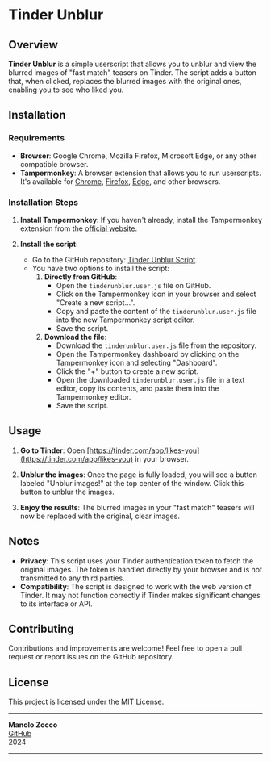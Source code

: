# Tinder Unblur

## Overview

**Tinder Unblur** is a simple userscript that allows you to unblur and view the blurred images of "fast match" teasers on Tinder. The script adds a button that, when clicked, replaces the blurred images with the original ones, enabling you to see who liked you.

## Installation

### Requirements

- **Browser**: Google Chrome, Mozilla Firefox, Microsoft Edge, or any other compatible browser.
- **Tampermonkey**: A browser extension that allows you to run userscripts. It's available for [Chrome](https://chrome.google.com/webstore/detail/tampermonkey/dhdgffkkebhmkfjojejmpbldmpobfkfo), [Firefox](https://addons.mozilla.org/en-US/firefox/addon/tampermonkey/), [Edge](https://microsoftedge.microsoft.com/addons/detail/tampermonkey/), and other browsers.

### Installation Steps

1. **Install Tampermonkey**: If you haven't already, install the Tampermonkey extension from the [official website](https://www.tampermonkey.net/).
   
2. **Install the script**:
   - Go to the GitHub repository: [Tinder Unblur Script](https://github.com/ManoloZocco/tinderunblur).
   - You have two options to install the script:
     1. **Directly from GitHub**:
        - Open the `tinderunblur.user.js` file on GitHub.
        - Click on the Tampermonkey icon in your browser and select "Create a new script...".
        - Copy and paste the content of the `tinderunblur.user.js` file into the new Tampermonkey script editor.
        - Save the script.
     2. **Download the file**:
        - Download the `tinderunblur.user.js` file from the repository.
        - Open the Tampermonkey dashboard by clicking on the Tampermonkey icon and selecting "Dashboard".
        - Click the "+" button to create a new script.
        - Open the downloaded `tinderunblur.user.js` file in a text editor, copy its contents, and paste them into the Tampermonkey editor.
        - Save the script.

## Usage

1. **Go to Tinder**: Open [https://tinder.com/app/likes-you](https://tinder.com/app/likes-you) in your browser.

2. **Unblur the images**: Once the page is fully loaded, you will see a button labeled "Unblur images!" at the top center of the window. Click this button to unblur the images.

3. **Enjoy the results**: The blurred images in your "fast match" teasers will now be replaced with the original, clear images.

## Notes

- **Privacy**: This script uses your Tinder authentication token to fetch the original images. The token is handled directly by your browser and is not transmitted to any third parties.
- **Compatibility**: The script is designed to work with the web version of Tinder. It may not function correctly if Tinder makes significant changes to its interface or API.

## Contributing

Contributions and improvements are welcome! Feel free to open a pull request or report issues on the GitHub repository.

## License

This project is licensed under the MIT License.

---

**Manolo Zocco**  
[GitHub](https://github.com/ManoloZocco)  
2024

---
